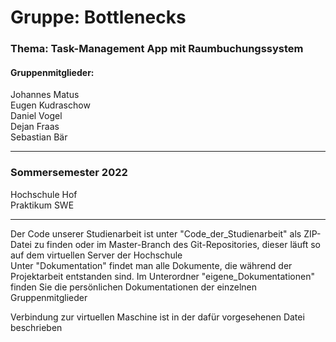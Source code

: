 <h1>Gruppe: Bottlenecks</h1>
<h3>Thema: Task-Management App mit Raumbuchungssystem</h3>
<h4>Gruppenmitglieder:</h4>
Johannes Matus<br>
Eugen Kudraschow<br>
Daniel Vogel<br>
Dejan Fraas<br>
Sebastian Bär<br>
<hr>
<h3>Sommersemester 2022</h3>
Hochschule Hof<br>
Praktikum SWE<br>
<hr>
Der Code unserer Studienarbeit ist unter "Code_der_Studienarbeit" als ZIP-Datei zu finden oder im Master-Branch des Git-Repositories, dieser läuft so auf dem virtuellen Server der Hochschule<br>
Unter "Dokumentation" findet man alle Dokumente, die während der Projektarbeit entstanden sind. Im Unterordner "eigene_Dokumentationen" finden Sie die persönlichen Dokumentationen der einzelnen Gruppenmitglieder<br>

Verbindung zur virtuellen Maschine ist in der dafür vorgesehenen Datei beschrieben
